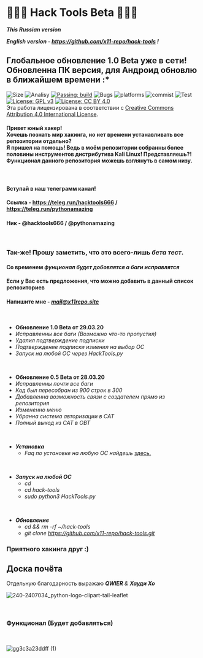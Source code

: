 # 🔹🐍🔹 Hack Tools Beta 🔹🐍🔹 

***This Russian version***

***English version - https://github.com/x11-repo/hack-tools !***

## Глобальное обновление 1.0 Beta уже в сети! <br> Обновленна ПК версия, для Андроид обновлю в ближайшем времени :*

![Size](https://img.shields.io/github/repo-size/x11-repo/hack-tools)
![Analisy](https://img.shields.io/badge/quality-4.862-success)
[![Passing: build](https://img.shields.io/badge/build-passing-green.svg)](https://img.shields.io/badge/build-passing-green)
![Bugs](https://img.shields.io/badge/bug%2072-fixed-blueviolet)
![platforms](https://img.shields.io/badge/platform's-Linux%20%7C%20Ubuntu%20%7C%20Termux%20%7C%20Windows%2010-important)
![commist](https://img.shields.io/github/last-commit/x11-repo/hack-tools)
![Test](https://img.shields.io/badge/test-%E2%9C%94%2078%20%7C%20%E2%9C%98%200-brightgreen)
[![License: GPL v3](https://img.shields.io/badge/License-GPLv3-blue.svg)](https://www.gnu.org/licenses/gpl-3.0)
[![License: CC BY 4.0](https://img.shields.io/badge/License-CC%20BY%204.0-lightgrey.svg)](https://creativecommons.org/licenses/by/4.0/)
</a><br />Эта работа лицензирована в соответствии с <a rel="license" href="http://creativecommons.org/licenses/by/4.0/">Creative Commons Attribution 4.0 International License</a>.

<h4>Привет юный хакер!<br> Хочешь познать мир хакинга, но нет времени устанавливать все репозитории отдельно? <br> Я пришел на помощь! Ведь в моём репозитории собранны более половины инструментов дистрибутива Kali Linux! Представляешь?!<br> Функционал данного репозитория можешь взглянуть в самом низу.</h4>

<br>

#### Вступай в наш телеграмм канал!
#### Ссылка - https://teleg.run/hacktools666 / https://teleg.run/pythonamazing
#### Ник - @hacktools666 / @pythonamazing

<br>

### Так-же! Прошу заметить, что это всего-лишь ***бета тест***.
#### Со временем ***фунционал будет добовлятся а баги исправлятся***
#### Если у Вас есть предложения, что можно добавить в данный список репозиториев
#### Напишите мне - ***mail@x11repo.site***



<br>

 + **Обновление 1.0 Beta от 29.03.20**
  + *Исправленны все баги (Возможно что-то пропустил)*
  + *Удалил подтверждение подписки*
  + *Подтверждение подписки изменил на выбор ОС*
  + *Запуск на любой ОС через HackTools.py*

<br>

 + **Обновление 0.5 Beta от 28.03.20**
  + *Исправленны почти все баги*
  + *Код был пересобран из 900 строк в 300*
  + *Добавленна возможность связи с создателем прямо из репозитория*
  + *Измененно меню*
  + *Убранна система авторизации в CAT*
  + *Полный выход из CAT в OBT*


<br>





  + ***Установка***
    + *Faq по установке на любую ОС найдешь* [здесь.](https://x11repo.site/HackTools/FAQ/)

<br>

  + ***Запуск на любой ОС***
    + *cd*
    + *cd hack-tools*
    + *sudo python3 HackTools.py*
    
<br>

  + ***Обновление***
    + *cd && rm -rf ~/hack-tools*
    + *git clone https://github.com/x11-repo/hack-tools.git*

### Приятного хакинга друг :)
## Доска почёта
Отдельную благодарность выражаю ***QWIER*** *&* ***Хауди Хо***
<br>

![240-2407034_python-logo-clipart-tail-leaflet](https://user-images.githubusercontent.com/61265099/77120042-ee836700-6a48-11ea-9c8c-0db73ccc9c14.jpg)

<br>
<h3>Функционал (Будет добавляться) </h3>
<br>

![gg3c3a23ddff (1)](https://user-images.githubusercontent.com/61265099/77835750-dc987700-7160-11ea-8f2d-7ebfaf5d0cf3.gif)


